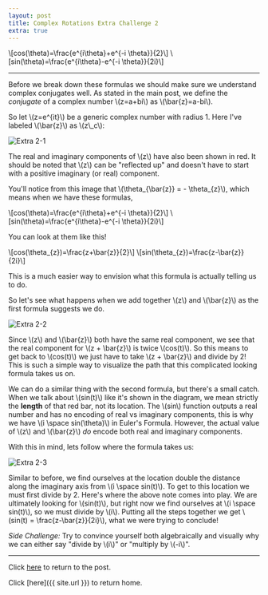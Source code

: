 ```yaml
---
layout: post
title: Complex Rotations Extra Challenge 2
extra: true
---
```


\\[cos(\theta)=\frac{e^{i\theta}+e^{-i \theta}}{2}\\]
\\[sin(\theta)=\frac{e^{i\theta}-e^{-i \theta}}{2i}\\]

-----

Before we break down these formulas we should make sure we understand complex conjugates well. As stated in the main post, we define the *conjugate* of a complex number \\(z=a+bi\\) as \\(\bar{z}=a-bi\\).

So let \\(z=e^{it}\\) be a generic complex number with radius 1. Here I've labeled \\(\bar{z}\\) as \\(z\\_c\\):

![Extra 2-1]({{site.imgposturl}}/ComplexRotations/Extra2-1.png)

The real and imaginary components of \\(z\\) have also been shown in red. It should be noted that \\(z\\) can be "reflected up" and doesn't have to start with a positive imaginary (or real) component.

You'll notice from this image that \\(\theta_{\bar{z}} = - \theta_{z}\\), which means when we have these formulas,

\\[cos(\theta)=\frac{e^{i\theta}+e^{-i \theta}}{2}\\]
\\[sin(\theta)=\frac{e^{i\theta}-e^{-i \theta}}{2i}\\]

You can look at them like this!

\\[cos(\theta_{z})=\frac{z+\bar{z}}{2}\\]
\\[sin(\theta_{z})=\frac{z-\bar{z}}{2i}\\]

This is a much easier way to envision what this formula is actually telling us to do.

So let's see what happens when we add together \\(z\\) and \\(\bar{z}\\) as the first formula suggests we do.

![Extra 2-2]({{site.imgposturl}}/ComplexRotations/Extra2-2.png)

Since \\(z\\) and \\(\bar{z}\\) both have the same real component, we see that the real component for \\(z + \bar{z}\\) is twice \\(cos(t)\\). So this means to get back to \\(cos(t)\\) we just have to take \\(z + \bar{z}\\) and divide by 2! This is such a simple way to visualize the path that this complicated looking formula takes us on.

We can do a similar thing with the second formula, but there's a small catch. When we talk about \\(sin(t)\\) like it's shown in the diagram, we mean strictly the **length** of that red bar, not its location. The \\(sin\\) function outputs a real number and has no encoding of real vs imaginary components, this is why we have \\(i \space sin(\theta)\\) in Euler's Formula. However, the actual value of \\(z\\) and \\(\bar{z}\\) *do* encode both real and imaginary components.

With this in mind, lets follow where the formula takes us:

![Extra 2-3]({{site.imgposturl}}/ComplexRotations/Extra2-3.png)

Similar to before, we find ourselves at the location double the distance along the imaginary axis from \\(i \space sin(t)\\). To get to this location we must first divide by 2. Here's where the above note comes into play. We are ultimately looking for \\(sin(t)\\), but right now we find ourselves at \\(i \space sin(t)\\), so we must divide by \\(i\\). Putting all the steps together we get \\(sin(t) = \frac{z-\bar{z}}{2i}\\), what we were trying to conclude!

*Side Challenge:* Try to convince yourself both algebraically and visually why we can either say "divide by \\(i\\)" or "multiply by \\(-i\\)".

-----

Click [here](ComplexRotations#extra-challenges) to return to the post.

Click [here]({{ site.url }}) to return home.